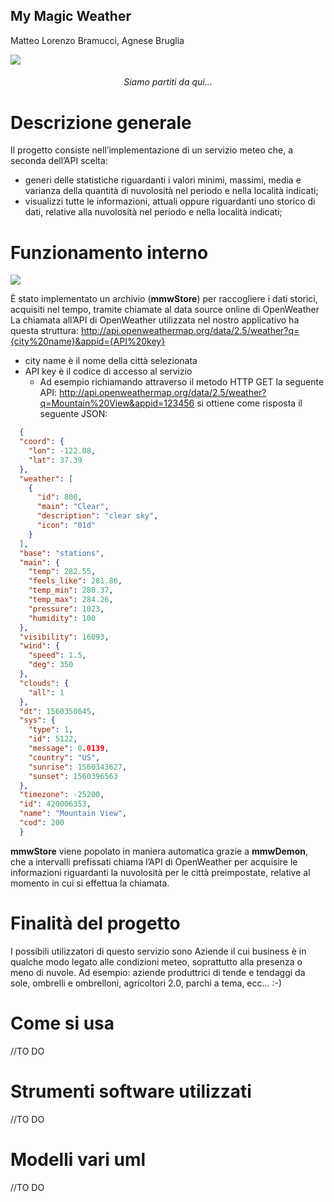 ## My Magic Weather

Matteo Lorenzo Bramucci, Agnese Bruglia
<p>
  <img src="https://github.com/Matteo-Lorenzo/progetti/blob/main/banner.png?raw=true">
    <h6 align="center">
      Siamo partiti da qui...
    </h6>
  </img>
</p>

# Descrizione generale
Il progetto consiste nell’implementazione di un servizio meteo che, a seconda dell’API scelta:
- generi delle statistiche riguardanti i valori minimi, massimi, media e varianza della quantità di nuvolosità nel periodo e nella località indicati;
- visualizzi tutte le informazioni, attuali oppure riguardanti uno storico di dati, relative alla nuvolosità nel periodo e nella località indicati;

# Funzionamento interno
<p>
  <img src="https://github.com/Matteo-Lorenzo/progetti/blob/main/mymagicweather.jpg?raw=true"/>
</p>

È stato implementato un archivio (**mmwStore**) per raccogliere i dati storici, acquisiti nel tempo, tramite chiamate al data source online di OpenWeather
La chiamata all’API di OpenWeather utilizzata nel nostro applicativo ha questa struttura:
http://api.openweathermap.org/data/2.5/weather?q={city%20name}&appid={API%20key}
- city name è il nome della città selezionata
- API key è il codice di accesso al servizio
  - Ad esempio richiamando attraverso il metodo HTTP GET la seguente API:
http://api.openweathermap.org/data/2.5/weather?q=Mountain%20View&appid=123456
si ottiene come risposta il seguente JSON:
```json
  {
  "coord": {
    "lon": -122.08,
    "lat": 37.39
  },
  "weather": [
    {
      "id": 800,
      "main": "Clear",
      "description": "clear sky",
      "icon": "01d"
    }
  ],
  "base": "stations",
  "main": {
    "temp": 282.55,
    "feels_like": 281.86,
    "temp_min": 280.37,
    "temp_max": 284.26,
    "pressure": 1023,
    "humidity": 100
  },
  "visibility": 16093,
  "wind": {
    "speed": 1.5,
    "deg": 350
  },
  "clouds": {
    "all": 1
  },
  "dt": 1560350645,
  "sys": {
    "type": 1,
    "id": 5122,
    "message": 0.0139,
    "country": "US",
    "sunrise": 1560343627,
    "sunset": 1560396563
  },
  "timezone": -25200,
  "id": 420006353,
  "name": "Mountain View",
  "cod": 200
  }
```                      

**mmwStore** viene popolato in maniera automatica grazie a **mmwDemon**, che a intervalli prefissati chiama l’API di OpenWeather per acquisire le informazioni riguardanti la nuvolosità per le città preimpostate, relative al momento in cui si effettua la chiamata.

# Finalità del progetto
I possibili utilizzatori di questo servizio sono Aziende il cui business è in qualche modo legato alle condizioni meteo, soprattutto alla presenza o meno di nuvole.
Ad esempio: aziende produttrici di tende e tendaggi da sole, ombrelli e ombrelloni, agricoltori 2.0, parchi a tema, ecc... :-)

# Come si usa
//TO DO

# Strumenti software utilizzati
//TO DO

# Modelli vari uml
//TO DO
